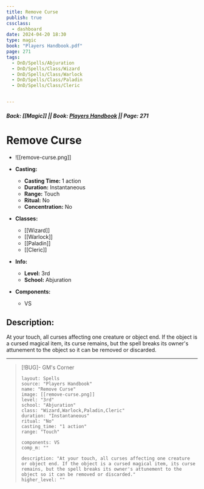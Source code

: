 ```yaml
---
title: Remove Curse
publish: true
cssclass:
  - dashboard
date: 2024-04-20 18:30
type: magic
book: "Players Handbook.pdf"
page: 271
tags:
  - DnD/Spells/Abjuration
  - DnD/Spells/Class/Wizard
  - DnD/Spells/Class/Warlock
  - DnD/Spells/Class/Paladin
  - DnD/Spells/Class/Cleric


---
```


##### Back: [[Magic]] || Book: [Players Handbook](https://drive.google.com/drive/folders/1O5bhpYizcIT5xxAoLOuzCRht_PVS7VSG?usp=sharing) || Page: 271

# Remove Curse
- ![[remove-curse.png]]
- **Casting:**
    - **Casting Time:** 1 action
    - **Duration:** Instantaneous
    - **Range:** Touch
    - **Ritual:** No
    - **Concentration:** No
- **Classes:**
    - [[Wizard]]
    - [[Warlock]]
    - [[Paladin]]
    - [[Cleric]]

- **Info:**
    - **Level:** 3rd
    - **School:** Abjuration
- **Components:**
    - VS


## Description:
At your touch, all curses affecting one creature or object end. If the object is a cursed magical item, its curse remains, but the spell breaks its owner's attunement to the object so it can be removed or discarded.



---

> [!BUG]- GM's Corner
>
> ```statblock
> layout: Spells
> source: "Players Handbook"
> name: "Remove Curse"
> image: [[remove-curse.png]]
> level: "3rd"
> school: "Abjuration"
> class: "Wizard,Warlock,Paladin,Cleric"
> duration: "Instantaneous"
> ritual: "No"
> casting_time: "1 action"
> range: "Touch"
>
> components: VS
> comp_m: ""
>
> description: "At your touch, all curses affecting one creature or object end. If the object is a cursed magical item, its curse remains, but the spell breaks its owner's attunement to the object so it can be removed or discarded."
> higher_level: ""
> ```

